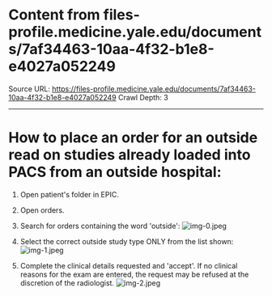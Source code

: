 # Content from files-profile.medicine.yale.edu/documents/7af34463-10aa-4f32-b1e8-e4027a052249

Source URL: https://files-profile.medicine.yale.edu/documents/7af34463-10aa-4f32-b1e8-e4027a052249
Crawl Depth: 3

---

# How to place an order for an outside read on studies already loaded into PACS from an outside hospital: 

1. Open patient's folder in EPIC.
2. Open orders.
3. Search for orders containing the word 'outside':
![img-0.jpeg](images/img-0.jpeg.png)
4. Select the correct outside study type ONLY from the list shown:
![img-1.jpeg](images/img-1.jpeg.png)

5. Complete the clinical details requested and 'accept'. If no clinical reasons for the exam are entered, the request may be refused at the discretion of the radiologist.
![img-2.jpeg](images/img-2.jpeg.png)